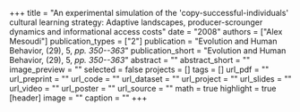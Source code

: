 +++
title = "An experimental simulation of the 'copy-successful-individuals' cultural learning strategy: Adaptive landscapes, producer-scrounger dynamics and informational access costs"
date = "2008"
authors = ["Alex Mesoudi"]
publication_types = ["2"]
publication = "Evolution and Human Behavior, (29), 5, _pp. 350--363_"
publication_short = "Evolution and Human Behavior, (29), 5, _pp. 350--363_"
abstract = ""
abstract_short = ""
image_preview = ""
selected = false
projects = []
tags = []
url_pdf = ""
url_preprint = ""
url_code = ""
url_dataset = ""
url_project = ""
url_slides = ""
url_video = ""
url_poster = ""
url_source = ""
math = true
highlight = true
[header]
image = ""
caption = ""
+++
